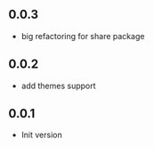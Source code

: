 ## 0.0.3

- big refactoring for share package

## 0.0.2

- add themes support

## 0.0.1

- Init version